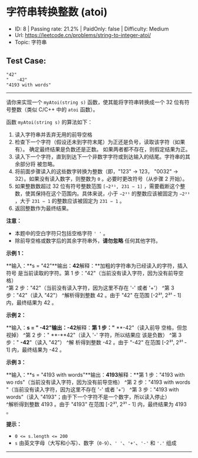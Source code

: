 # 字符串转换整数 (atoi)                                                 

* ID: 8       | Passing rate: 21.2% | PaidOnly: false  | Difficulty: Medium 
* Url: https://leetcode.cn/problems/string-to-integer-atoi/ 
* Topic: 字符串 

## Test Case: 
```
"42"
"   -42"
"4193 with words"
```



---
请你来实现一个 `myAtoi(string s)` 函数，使其能将字符串转换成一个 32
位有符号整数（类似 C/C++ 中的 `atoi` 函数）。

函数 `myAtoi(string s)` 的算法如下：

1. 读入字符串并丢弃无用的前导空格
2. 检查下一个字符（假设还未到字符末尾）为正还是负号，读取该字符（如果有）。
   确定最终结果是负数还是正数。 如果两者都不存在，则假定结果为正。
3. 读入下一个字符，直到到达下一个非数字字符或到达输入的结尾。字符串的其余部分将
   被忽略。
4. 将前面步骤读入的这些数字转换为整数（即，\"123\" -> 123， \"0032\" ->
   32）。如果没有读入数字，则整数为 `0` 。必要时更改符号（从步骤 2 开始）。
5. 如果整数数超过 32 位有符号整数范围 `[−2³¹, 231 − 1]`
   ，需要截断这个整数，使其保持在这个范围内。具体来说，小于 `−2³¹`
   的整数应该被固定为 `−2³¹` ，大于 `231 − 1` 的整数应该被固定为 `231 − 1` 。
6. 返回整数作为最终结果。

**注意：**

* 本题中的空白字符只包括空格字符 `' '` 。
* 除前导空格或数字后的其余字符串外，**请勿忽略** 任何其他字符。


**示例 1：**

**输入：**s = \"42\"**输出：**42**解释：**加粗的字符串为已经读入的字符，插入符号
是当前读取的字符。第 1 步：\"42\"（当前没有读入字符，因为没有前导空格）         
^第 2 步：\"42\"（当前没有读入字符，因为这里不存在 '-' 或者 '+'）         ^第 3 
步：\"42\"（读入 \"42\"）           ^解析得到整数 42 。由于 \"42\" 在范围 [-2³¹,
 2³¹ - 1] 内，最终结果为 42 。

**示例 2：**

**输入：**s = \"   -42\"**输出：**-42**解释：**第 1 步：\"**   **-42\"（读入前导
空格，但忽视掉）            ^第 2 步：\"   **-**42\"（读入 '-' 字符，所以结果应
该是负数）             ^第 3 步：\"   **-42**\"（读入 \"42\"）               ^解
析得到整数 -42 。由于 \"-42\" 在范围 [-2³¹, 2³¹ - 1] 内，最终结果为 -42 。

**示例 3：**

**输入：**s = \"4193 with words\"**输出：**4193**解释：**第 1 步：\"4193 with wo
rds\"（当前没有读入字符，因为没有前导空格）         ^第 2 步：\"4193 with words\
"（当前没有读入字符，因为这里不存在 '-' 或者 '+'）         ^第 3 步：\"4193 with
 words\"（读入 \"4193\"；由于下一个字符不是一个数字，所以读入停止）             
^解析得到整数 4193 。由于 \"4193\" 在范围 [-2³¹, 2³¹ - 1] 内，最终结果为 4193 。


**提示：**

* `0 <= s.length <= 200`
* `s` 由英文字母（大写和小写）、数字（`0-9`）、`' '`、`'+'`、`'-'` 和 `'.'` 组成

---